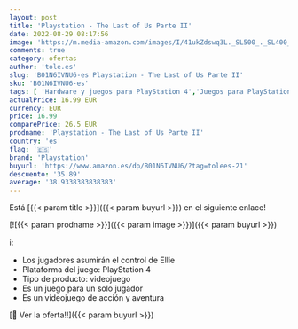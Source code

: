 ```yaml
---
layout: post
title: 'Playstation - The Last of Us Parte II'
date: 2022-08-29 08:17:56
image: 'https://m.media-amazon.com/images/I/41ukZdswq3L._SL500_._SL400_.jpg'
comments: true
category: ofertas
author: 'tole.es'
slug: 'B01N6IVNU6-es Playstation - The Last of Us Parte II'
sku: 'B01N6IVNU6-es'
tags: [ 'Hardware y juegos para PlayStation 4','Juegos para PlayStation 4','Videojuegos','playstation','🇪🇸', ]
actualPrice: 16.99 EUR
currency: EUR
price: 16.99
comparePrice: 26.5 EUR
prodname: 'Playstation - The Last of Us Parte II'
country: 'es'
flag: '🇪🇸'
brand: 'Playstation'
buyurl: 'https://www.amazon.es/dp/B01N6IVNU6/?tag=tolees-21'
descuento: '35.89'
average: '38.9338383838383'
---
```


Está [{{< param title >}}]({{< param buyurl >}}) en el siguiente enlace!

[![{{< param prodname >}}]({{< param image >}})]({{< param buyurl >}})

ℹ️:

- Los jugadores asumirán el control de Ellie
- Plataforma del juego: PlayStation 4
- Tipo de producto: videojuego
- Es un juego para un solo jugador
- Es un videojuego de acción y aventura

[🛒 Ver la oferta!!]({{< param buyurl >}})
